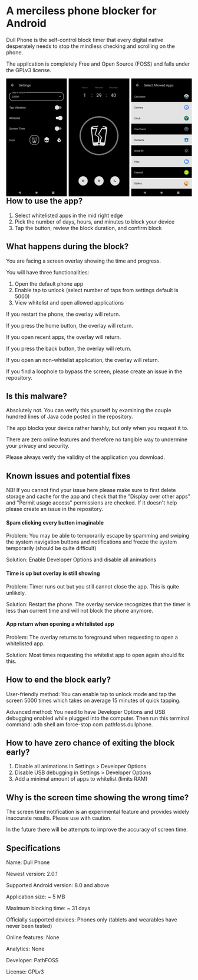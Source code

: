 # A merciless phone blocker for Android

Dull Phone is the self-control block timer that every digital native desperately needs to stop the mindless checking and scrolling on the phone.

The application is completely Free and Open Source (FOSS) and falls under the GPLv3 license.

<img align="left" src="https://github.com/PathFOSS/README-Images/blob/main/DullPhone/collage.png"/>

<br/>
<br/>
<br/>
<br/>
<br/>
<br/>
<br/>
<br/>
<br/>
<br/>
<br/>
<br/>

## How to use the app?

1. Select whitelisted apps in the mid right edge
2. Pick the number of days, hours, and minutes to block your device
3. Tap the button, review the block duration, and confirm block

## What happens during the block?

You are facing a screen overlay showing the time and progress.

You will have three functionalities:

1. Open the default phone app
2. Enable tap to unlock (select number of taps from settings default is 5000)
3. View whitelist and open allowed applications

If you restart the phone, the overlay will return.

If you press the home button, the overlay will return.

If you open recent apps, the overlay will return.

If you press the back button, the overlay will return.

If you open an non-whitelist application, the overlay will return.

If you find a loophole to bypass the screen, please create an issue in the repository.

## Is this malware?

Absolutely not. You can verify this yourself by examining the couple hundred lines of Java code posted in the repository.

The app blocks your device rather harshly, but only when you request it to.

There are zero online features and therefore no tangible way to undermine your privacy and security.

Please always verify the validity of the application you download.

## Known issues and potential fixes

NB! If you cannot find your issue here please make sure to first delete storage and cache for the app and check that the "Display over other apps" and "Permit usage access" permissions are checked. If it doesn't help please create an issue in the repository.

#### Spam clicking every button imaginable

Problem: You may be able to temporarily escape by spamming and swiping the system navigation buttons and notifications and freeze the system temporarily (should be quite difficult)

Solution: Enable Developer Options and disable all animations

#### Time is up but overlay is still showing

Problem: Timer runs out but you still cannot close the app. This is quite unlikely.

Solution: Restart the phone. The overlay service recognizes that the timer is less than current time and will not block the phone anymore.

#### App return when opening a whitelisted app

Problem: The overlay returns to foreground when requesting to open a whitelisted app.

Solution: Most times requesting the whitelist app to open again should fix this.

## How to end the block early?

User-friendly method: You can enable tap to unlock mode and tap the screen 5000 times which takes on average 15 minutes of quick tapping.

Advanced method: You need to have Developer Options and USB debugging enabled while plugged into the computer. Then run this terminal command: adb shell am force-stop com.pathfoss.dullphone.

## How to have zero chance of exiting the block early?

1. Disable all animations in Settings > Developer Options
2. Disable USB debugging in Settings > Developer Options
3. Add a minimal amount of apps to whitelist (limits RAM)

## Why is the screen time showing the wrong time?

The screen time notification is an experimental feature and provides widely inaccurate results. Please use with caution.

In the future there will be attempts to improve the accuracy of screen time.

## Specifications

Name: Dull Phone

Newest version: 2.0.1

Supported Android version: 8.0 and above

Application size: ~ 5 MB

Maximum blocking time: ~ 31 days

Officially supported devices: Phones only (tablets and wearables have never been tested)

Online features: None

Analytics: None

Developer: PathFOSS

License: GPLv3
